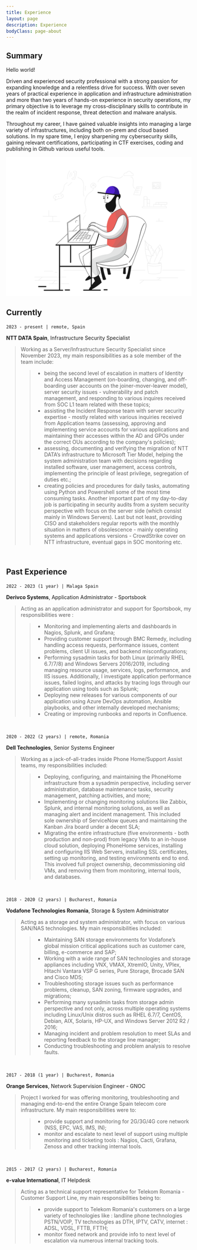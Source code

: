 ```yaml
---
title: Experience
layout: page
description: Experience
bodyClass: page-about
---
```


## Summary
Hello world! 

Driven and experienced security professional with a strong passion for expanding knowledge and a relentless drive for success. With over seven years of practical experience in application and infrastructure administration and more than two years of hands-on experience in security operations, my primary objective is to leverage my cross-disciplinary skills to contribute in the realm of incident response, threat detection and malware analysis.

Throughout my career, I have gained valuable insights into managing a large variety of infrastructures, including both on-prem and cloud based solutions. In my spare time, I enjoy sharpening my cybersecurity skills, gaining relevant certifications, participating in CTF exercises, coding and publishing in Github various useful tools.

![Working](/images/pixeltrue-support-1.svg)

## Currently

```
2023 - present | remote, Spain
```
__NTT DATA Spain__, Infrastructure Security Specialist
> Working as a Server/Infrastructure Security Specialist since November 2023, my main responsibilities as a sole member of the team include:
>> - being the second level of escalation in matters of Identity and Access Management (on-boarding, changing, and off-boarding user accounts on the joiner-mover-leaver model), server security issues - vulnerability and patch management, and responding to various inquires received from SOC L1 team related with these topics;
>> - assisting the Incident Response team with server security expertise - mostly related with various inquiries received from Application teams (assessing, approving and implementing service accounts for various applications and maintaining their accesses within the AD and GPOs under the correct OUs according to the company's policies);
>> - assessing, documenting and verifying the migration of NTT DATA’s infrastructure to Microsoft Tier Model, helping the system administration team with decisions regarding installed software, user management, access controls, implementing the principle of least privilege, segregation of duties etc.;
>> - creating policies and procedures for daily tasks, automating using Python and Powershell some of the most time consuming tasks.
> Another important part of my day-to-day job is participating in security audits from a system security perspective with focus on the server side (which consist mainly in Windows Servers).
> Last but not least, providing CISO and stakeholders regular reports with the monthly situation in matters of obsolescence - mainly operating systems and applications versions - CrowdStrike cover on NTT infrastructure, eventual gaps in SOC monitoring etc. 

<br>

## Past Experience
```
2022 - 2023 (1 year) | Malaga Spain
```
__Derivco Systems__, Application Administrator - Sportsbook
> Acting as an application administrator and support for Sportsbook, my responsibilities were :
>> - Monitoring and implementing alerts and dashboards in Nagios, Splunk, and Grafana;
>> - Providing customer support through BMC Remedy, including handling access requests, performance issues, content problems, client UI issues, and backend misconfigurations;
>> - Performing sysadmin tasks for both Linux (primarily RHEL 6.7/7/8) and Windows Servers 2016/2019, including managing resource usage, services, logs, performance, and IIS issues. Additionally, I investigate application performance issues, failed logins, and attacks by tracing logs through our application using tools such as Splunk;
>> - Deploying new releases for various components of our application using Azure DevOps automation, Ansible playbooks, and other internally developed mechanisms;
>> - Creating or improving runbooks and reports in Confluence.

<br>

```
2020 - 2022 (2 years) | remote, Romania
```

__Dell Technologies__, Senior Systems Engineer
> Working as a jack-of-all-trades inside Phone Home/Support Assist teams, my responsibilities included:
>> - Deploying, configuring, and maintaining the PhoneHome infrastructure from a sysadmin perspective, including server administration, database maintenance tasks, security management, patching activities, and more;
>> - Implementing or changing monitoring solutions like Zabbix, Splunk, and internal monitoring solutions, as well as managing alert and incident management. This included sole ownership of ServiceNow queues and maintaining the Kanban Jira board under a decent SLA;
>> - Migrating the entire infrastructure (five environments - both production and non-prod) from legacy VMs to an in-house cloud solution, deploying PhoneHome services, installing and configuring IIS Web Servers, installing SSL certificates, setting up monitoring, and testing environments end to end. This involved full project ownership, decommissioning old VMs, and removing them from monitoring, internal tools, and databases.

<br>

```
2018 - 2020 (2 years) | Bucharest, Romania
```
__Vodafone Technologies Romania__, Storage & System Administrator
> Acting as a storage and system administrator, with focus on various SAN/NAS technologies. My main responsibilities included: 
>> - Maintaining SAN storage environments for Vodafone’s global mission critical applications such as customer care, billing, e-commerce and SAP;
>> - Working with a wide range of SAN technologies and storage appliances including VNX, VMAX, XtremIO, Unity, VPlex, Hitachi Vantara VSP G series, Pure Storage, Brocade SAN and Cisco MDS;
>> - Troubleshooting storage issues such as performance problems, cleanup, SAN zoning, firmware upgrades, and migrations;
>> - Performing many sysadmin tasks from storage admin perspective and not only, across multiple operating systems including Linux/Unix distros such as RHEL 6.7/7, CentOS, Debian, AIX, Solaris, HP-UX, and Windows Server 2012 R2 / 2016;
>> - Managing incident and problem resolution to meet SLAs and reporting feedback to the storage line manager;
>> - Conducting troubleshooting and problem analysis to resolve faults.

<br>

```
2017 - 2018 (1 year) | Bucharest, Romania
```
__Orange Services__, Network Supervision Engineer - GNOC
>  Project I worked for was offering monitoring, troubleshooting and managing end-to-end the entire Orange Spain telecom core infrastructure. 
> My main responsibilities were to:
>> - provide support and monitoring for 2G/3G/4G core network (NSS, EPC, VAS, IMS, IN);
>> - monitor and escalate to next level of support using multiple monitoring and ticketing tools : Nagios, Cacti, Grafana, Zenoss and other tracking internal tools.

<br>

```
2015 - 2017 (2 years) | Bucharest, Romania
```
__e-value International__, IT Helpdesk
> Acting as a technical support representative for Telekom Romania - Customer Support Line, my main responsibilities being to:
>> - provide support to Telekom Romania's customers on a large variety of technologies like : landline phone technologies PSTN/VOIP, TV technologies as DTH, IPTV, CATV, internet : ADSL, VDSL, FTTB, FTTH;
>> - monitor fixed network and provide info to next level of escalation via numerous internal tracking tools.


